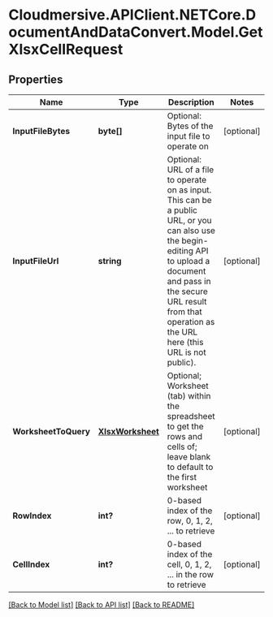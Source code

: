 # Cloudmersive.APIClient.NETCore.DocumentAndDataConvert.Model.GetXlsxCellRequest
## Properties

Name | Type | Description | Notes
------------ | ------------- | ------------- | -------------
**InputFileBytes** | **byte[]** | Optional: Bytes of the input file to operate on | [optional] 
**InputFileUrl** | **string** | Optional: URL of a file to operate on as input.  This can be a public URL, or you can also use the begin-editing API to upload a document and pass in the secure URL result from that operation as the URL here (this URL is not public). | [optional] 
**WorksheetToQuery** | [**XlsxWorksheet**](XlsxWorksheet.md) | Optional; Worksheet (tab) within the spreadsheet to get the rows and cells of; leave blank to default to the first worksheet | [optional] 
**RowIndex** | **int?** | 0-based index of the row, 0, 1, 2, ... to retrieve | [optional] 
**CellIndex** | **int?** | 0-based index of the cell, 0, 1, 2, ... in the row to retrieve | [optional] 

[[Back to Model list]](../README.md#documentation-for-models) [[Back to API list]](../README.md#documentation-for-api-endpoints) [[Back to README]](../README.md)

